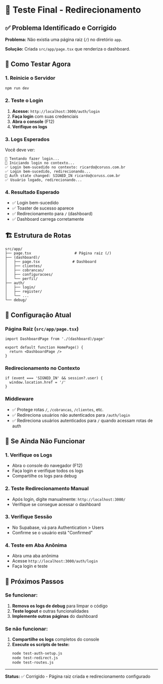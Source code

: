 # 🎯 Teste Final - Redirecionamento

## ✅ Problema Identificado e Corrigido

**Problema:** Não existia uma página raiz (`/`) no diretório `app`.

**Solução:** Criada `src/app/page.tsx` que renderiza o dashboard.

## 🧪 Como Testar Agora

### 1. Reinicie o Servidor

```bash
npm run dev
```

### 2. Teste o Login

1. **Acesse:** `http://localhost:3000/auth/login`
2. **Faça login** com suas credenciais
3. **Abra o console** (F12)
4. **Verifique os logs**

### 3. Logs Esperados

Você deve ver:

```
🔐 Tentando fazer login...
🔐 Iniciando login no contexto...
✅ Login bem-sucedido no contexto: ricardo@coruss.com.br
✅ Login bem-sucedido, redirecionando...
🔄 Auth state changed: SIGNED_IN ricardo@coruss.com.br
✅ Usuário logado, redirecionando...
```

### 4. Resultado Esperado

- ✅ Login bem-sucedido
- ✅ Toaster de sucesso aparece
- ✅ Redirecionamento para `/` (dashboard)
- ✅ Dashboard carrega corretamente

## 🏗️ Estrutura de Rotas

```
src/app/
├── page.tsx                    # Página raiz (/)
├── (dashboard)/
│   ├── page.tsx               # Dashboard
│   ├── clientes/
│   ├── cobrancas/
│   ├── configuracoes/
│   └── perfil/
├── auth/
│   ├── login/
│   ├── register/
│   └── ...
└── debug/
```

## 🔧 Configuração Atual

### Página Raiz (`src/app/page.tsx`)
```tsx
import DashboardPage from './(dashboard)/page'

export default function HomePage() {
  return <DashboardPage />
}
```

### Redirecionamento no Contexto
```tsx
if (event === 'SIGNED_IN' && session?.user) {
  window.location.href = '/'
}
```

### Middleware
- ✅ Protege rotas `/`, `/cobrancas`, `/clientes`, etc.
- ✅ Redireciona usuários não autenticados para `/auth/login`
- ✅ Redireciona usuários autenticados para `/` quando acessam rotas de auth

## 🚨 Se Ainda Não Funcionar

### 1. Verifique os Logs
- Abra o console do navegador (F12)
- Faça login e verifique todos os logs
- Compartilhe os logs para debug

### 2. Teste Redirecionamento Manual
- Após login, digite manualmente: `http://localhost:3000/`
- Verifique se consegue acessar o dashboard

### 3. Verifique Sessão
- No Supabase, vá para Authentication > Users
- Confirme se o usuário está "Confirmed"

### 4. Teste em Aba Anônima
- Abra uma aba anônima
- Acesse `http://localhost:3000/auth/login`
- Faça login e teste

## 🎉 Próximos Passos

### Se funcionar:
1. **Remova os logs de debug** para limpar o código
2. **Teste logout** e outras funcionalidades
3. **Implemente outras páginas** do dashboard

### Se não funcionar:
1. **Compartilhe os logs** completos do console
2. **Execute os scripts de teste:**
   ```bash
   node test-auth-setup.js
   node test-redirect.js
   node test-routes.js
   ```

---

**Status:** ✅ Corrigido - Página raiz criada e redirecionamento configurado 